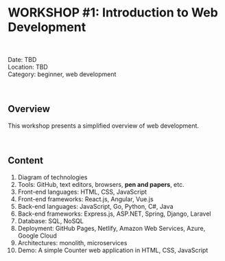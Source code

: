 # WORKSHOP #1: Introduction to Web Development

<br>

Date: TBD  
Location: TBD  
Category: beginner, web development  

<br>

## Overview

This workshop presents a simplified overview of web development.  

<br>

## Content

1. Diagram of technologies
2. Tools: GitHub, text editors, browsers, **pen and papers**, etc.
3. Front-end languages: HTML, CSS, JavaScript
4. Front-end frameworks: React.js, Angular, Vue.js 
5. Back-end languages: JavaScript, Go, Python, C#, Java
6. Back-end frameworks: Express.js, ASP.NET, Spring, Django, Laravel
7. Database: SQL, NoSQL
8. Deployment: GitHub Pages, Netlify, Amazon Web Services, Azure, Google Cloud
9. Architectures: monolith, microservices
10. Demo: A simple Counter web application in HTML, CSS, JavaScript